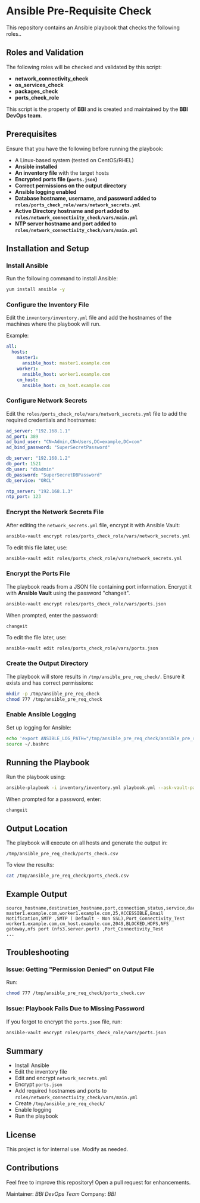 # Ansible Pre-Requisite Check

This repository contains an Ansible playbook that checks the following roles..

## Roles and Validation

The following roles will be checked and validated by this script:
- **network_connectivity_check**
- **os_services_check**
- **packages_check**
- **ports_check_role**

This script is the property of **BBI** and is created and maintained by the **BBI DevOps team**.

## Prerequisites

Ensure that you have the following before running the playbook:

- A Linux-based system (tested on CentOS/RHEL)
- **Ansible installed**
- **An inventory file** with the target hosts
- **Encrypted ports file (`ports.json`)**
- **Correct permissions on the output directory**
- **Ansible logging enabled**
- **Database hostname, username, and password added to `roles/ports_check_role/vars/network_secrets.yml`**
- **Active Directory hostname and port added to `roles/network_connectivity_check/vars/main.yml`**
- **NTP server hostname and port added to `roles/network_connectivity_check/vars/main.yml`**

## Installation and Setup

### Install Ansible

Run the following command to install Ansible:

```bash
yum install ansible -y
```

### Configure the Inventory File

Edit the `inventory/inventory.yml` file and add the hostnames of the machines where the playbook will run.

Example:

```yaml
all:
  hosts:
    master1:
      ansible_host: master1.example.com
    worker1:
      ansible_host: worker1.example.com
    cm_host:
      ansible_host: cm_host.example.com
```

### Configure Network Secrets

Edit the `roles/ports_check_role/vars/network_secrets.yml` file to add the required credentials and hostnames:

```yaml
ad_server: "192.168.1.1"
ad_port: 389
ad_bind_user: "CN=Admin,CN=Users,DC=example,DC=com"
ad_bind_password: "SuperSecretPassword"

db_server: "192.168.1.2"
db_port: 1521
db_user: "dbadmin"
db_password: "SuperSecretDBPassword"
db_service: "ORCL"

ntp_server: "192.168.1.3"
ntp_port: 123
```

### Encrypt the Network Secrets File

After editing the `network_secrets.yml` file, encrypt it with Ansible Vault:

```bash
ansible-vault encrypt roles/ports_check_role/vars/network_secrets.yml
```

To edit this file later, use:

```bash
ansible-vault edit roles/ports_check_role/vars/network_secrets.yml
```

### Encrypt the Ports File

The playbook reads from a JSON file containing port information. Encrypt it with **Ansible Vault** using the password "changeit".

```bash
ansible-vault encrypt roles/ports_check_role/vars/ports.json
```

When prompted, enter the password:

```
changeit
```

To edit the file later, use:

```bash
ansible-vault edit roles/ports_check_role/vars/ports.json
```

### Create the Output Directory

The playbook will store results in `/tmp/ansible_pre_req_check/`. Ensure it exists and has correct permissions:

```bash
mkdir -p /tmp/ansible_pre_req_check
chmod 777 /tmp/ansible_pre_req_check
```

### Enable Ansible Logging

Set up logging for Ansible:

```bash
echo 'export ANSIBLE_LOG_PATH="/tmp/ansible_pre_req_check/ansible_pre_req_check_$(date +%Y-%m-%d_%H-%M-%S).log"' >> ~/.bashrc
source ~/.bashrc
```

## Running the Playbook

Run the playbook using:

```bash
ansible-playbook -i inventory/inventory.yml playbook.yml --ask-vault-pass -f 50
```

When prompted for a password, enter:

```
changeit
```

## Output Location

The playbook will execute on all hosts and generate the output in:

```
/tmp/ansible_pre_req_check/ports_check.csv
```

To view the results:

```bash
cat /tmp/ansible_pre_req_check/ports_check.csv
```

## Example Output

```csv
source_hostname,destination_hostname,port,connection_status,service,daemon,comment,test_type
master1.example.com,worker1.example.com,25,ACCESSIBLE,Email Notification,SMTP ,SMTP ( Default - Non SSL),Port_Connectivity_Test
worker1.example.com,cm_host.example.com,2049,BLOCKED,HDFS,NFS gateway,nfs port (nfs3.server.port) ,Port_Connectivity_Test
...
```

## Troubleshooting

### Issue: Getting "Permission Denied" on Output File

Run:

```bash
chmod 777 /tmp/ansible_pre_req_check/ports_check.csv
```

### Issue: Playbook Fails Due to Missing Password

If you forgot to encrypt the `ports.json` file, run:

```bash
ansible-vault encrypt roles/ports_check_role/vars/ports.json
```

## Summary

- Install Ansible
- Edit the inventory file
- Edit and encrypt `network_secrets.yml`
- Encrypt `ports.json`
- Add required hostnames and ports to `roles/network_connectivity_check/vars/main.yml`
- Create `/tmp/ansible_pre_req_check/`
- Enable logging
- Run the playbook

## License

This project is for internal use. Modify as needed.

## Contributions

Feel free to improve this repository! Open a pull request for enhancements.

Maintainer: *BBI DevOps Team*
Company: *BBI*


